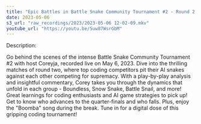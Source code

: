 ```yaml
---
title: "Epic Battles in Battle Snake Community Tournament #2 - Round 2 Analysis with Coreyja"
date: 2023-05-06
s3_url: "raw_recordings/2023/2023-05-06 12-02-09.mkv"
youtube_url: "https://youtu.be/5uw87WsrGbM"
---
```


Description:

Go behind the scenes of the intense Battle Snake Community Tournament #2 with host Coreyja, recorded live on May 6, 2023. Dive into the thrilling matches of round two, where top coding competitors pit their AI snakes against each other competing for supremacy. With a play-by-play analysis and insightful commentary, Corey takes you through the dynamics that unfold in each group - Boundless, Snow Snake, Battle Snail, and more! Great learnings for coding enthusiasts and AI game strategies to pick up! Get to know who advances to the quarter-finals and who falls. Plus, enjoy the "Boomba" song during the break. Tune in for a digital dose of this gripping coding tournament!

